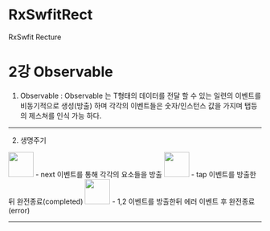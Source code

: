 # RxSwfitRect
RxSwfit Recture

2강 Observable
===========
1. Observable : Observable<T> 는 T형태의 데이터를 전달 할 수 있는 일련의 이벤트를 비동기적으로 생성(방출) 하며 각각의 이벤트들은 숫자/인스턴스 값을 가지며 탭등의 제스쳐를 인식 가능 하다.
* * *
  
2. 생명주기
<img src = "https://github.com/fimuxd/RxSwift/blob/master/Lectures/02_Observables/1.%20marble.png?raw=true" height = 50>
- next 이벤트를 통해 각각의 요소들을 방출 

<img src = "https://github.com/fimuxd/RxSwift/blob/master/Lectures/02_Observables/2.%20lifecycle1.png?raw=true" height = 50>
- tap 이벤트를 방출한뒤 완전종료(completed)

<img src = "https://github.com/fimuxd/RxSwift/raw/master/Lectures/02_Observables/3.%20lifecycle2.png?raw=true" height = 50>
- 1,2 이벤트를 방출한뒤 에러 이벤트 후 완전종료(error)
  
* * *
